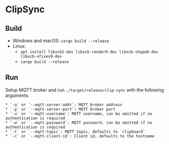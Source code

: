 # ClipSync

## Build

* Windows and macOS: `cargo build --release`
* Linux:
    * `apt install libxcb1-dev libxcb-render0-dev libxcb-shape0-dev libxcb-xfixes0-dev`
    * `cargo build --release`

## Run

Setup MQTT broker and run `./target/release/clip-sync` with the following arguments:

    * `-a` or `--mqtt-server-addr`: MQTT broker address
    * `-p` or `--mqtt-server-port`: MQTT broker port
    * `-u` or `--mqtt-username`: MQTT username, can be omitted if no authentication is required
    * `-w` or `--mqtt-password`: MQTT password, can be omitted if no authentication is required
    * `-t` or `--mqtt-topic`: MQTT topic, defaults to `clipboard`
    * `-c` or `--mqtt-client-id`: Client id, defaults to the hostname